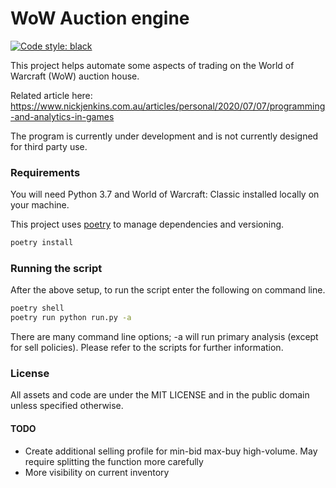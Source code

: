 # WoW Auction engine

[![Code style: black](https://img.shields.io/badge/code%20style-black-000000.svg)](https://github.com/psf/black)

This project helps automate some aspects of trading on the World of Warcraft (WoW) auction house.

Related article here: https://www.nickjenkins.com.au/articles/personal/2020/07/07/programming-and-analytics-in-games

The program is currently under development and is not currently designed for third party use.

### Requirements

You will need Python 3.7 and World of Warcraft: Classic installed locally on your machine.

This project uses [poetry](https://python-poetry.org/) to manage dependencies and versioning.

```bash
poetry install
```

### Running the script

After the above setup, to run the script enter the following on command line.

```bash
poetry shell
poetry run python run.py -a
```

There are many command line options; -a will run primary analysis (except for sell policies). Please refer to the scripts for further information.

### License
All assets and code are under the MIT LICENSE and in the public domain unless specified otherwise.

#### TODO

* Create additional selling profile for min-bid max-buy high-volume. May require splitting the function more carefully
* More visibility on current inventory
